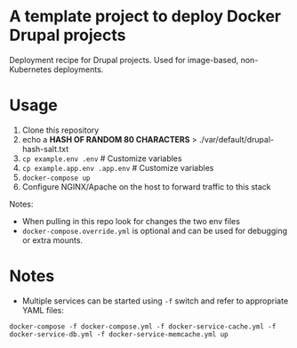 # A template project to deploy Docker Drupal projects

Deployment recipe for Drupal projects. Used for image-based, non-Kubernetes deployments.

# Usage

1. Clone this repository
2. echo a **HASH OF RANDOM 80 CHARACTERS** > ./var/default/drupal-hash-salt.txt
3. `cp example.env .env` # Customize variables
4. `cp example.app.env .app.env` # Customize variables
5. `docker-compose up`
6. Configure NGINX/Apache on the host to forward traffic to this stack

Notes: 
- When pulling in this repo look for changes the two env files
- `docker-compose.override.yml` is optional and can be used for debugging or extra mounts.

# Notes

* Multiple services can be started using `-f` switch and refer to appropriate YAML files:

```
docker-compose -f docker-compose.yml -f docker-service-cache.yml -f docker-service-db.yml -f docker-service-memcache.yml up
```

